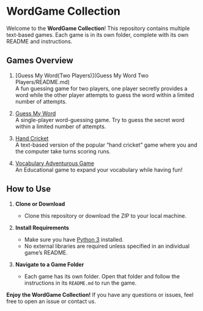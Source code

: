 # WordGame Collection

Welcome to the **WordGame Collection**! This repository contains multiple text-based games. Each game is in its own folder, complete with its own README and instructions.

## Games Overview

1. [Guess My Word(Two Players)](Guess My Word Two Players/README.md)  
   A fun guessing game for two players, one player secretly provides a word while the other player attempts to guess the word within a limited number of attempts.

2. [Guess My Word](Guess%20My%20Word/README.md)  
   A single-player word-guessing game. Try to guess the secret word within a limited number of attempts.

3. [Hand Cricket](Hand%20Cricket/README.md)  
   A text-based version of the popular “hand cricket” game where you and the computer take turns scoring runs.

4. [Vocabulary Adventurous Game](Vocabulary%20Adventurous%20Game/README.md)  
   An Educational game to expand your vocabulary while having fun!

## How to Use

1. **Clone or Download**  
   - Clone this repository or download the ZIP to your local machine.

2. **Install Requirements**  
   - Make sure you have [Python 3](https://www.python.org/downloads/) installed.
   - No external libraries are required unless specified in an individual game’s README.

3. **Navigate to a Game Folder**  
   - Each game has its own folder. Open that folder and follow the instructions in its `README.md` to run the game.


**Enjoy the WordGame Collection!** If you have any questions or issues, feel free to open an issue or contact us.
